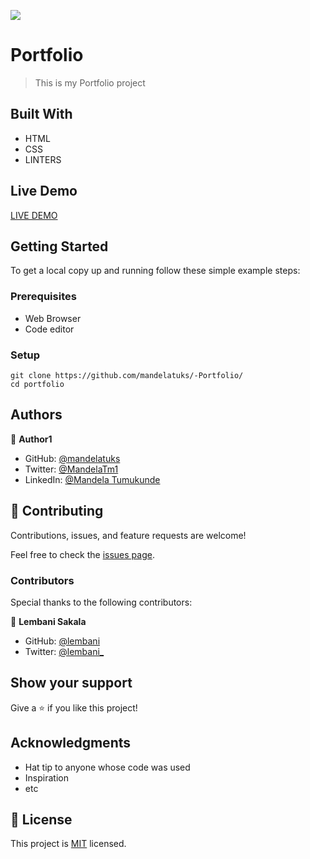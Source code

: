 ![](https://img.shields.io/badge/Microverse-blueviolet)

# Portfolio
> This is my Portfolio project


## Built With

- HTML
- CSS
- LINTERS

## Live Demo 

[LIVE DEMO](https://github.com/mandelatuks/-Portfolio/)


## Getting Started


To get a local copy up and running follow these simple example steps:

### Prerequisites
 - Web Browser
 - Code editor

### Setup
~~~
git clone https://github.com/mandelatuks/-Portfolio/
cd portfolio
~~~



## Authors

👤 **Author1**

- GitHub: [@mandelatuks](https://github.com/mandelatuks)
- Twitter: [@MandelaTm1](https://twitter.com/MandelaTm1)
- LinkedIn: [@Mandela Tumukunde](https://www.linkedin.com/in/mandela-tumukunde-794755194/)

## 🤝 Contributing

Contributions, issues, and feature requests are welcome!

Feel free to check the [issues page](../../issues/).

### Contributors

Special thanks to the following contributors:

👤 **Lembani Sakala**

- GitHub: [@lembani](https://github.com/lembani)
- Twitter: [@lembani_](https://twitter.com/lembani_)


## Show your support

Give a ⭐️ if you like this project!

## Acknowledgments

- Hat tip to anyone whose code was used
- Inspiration
- etc

## 📝 License

This project is [MIT](./MIT.md) licensed.
